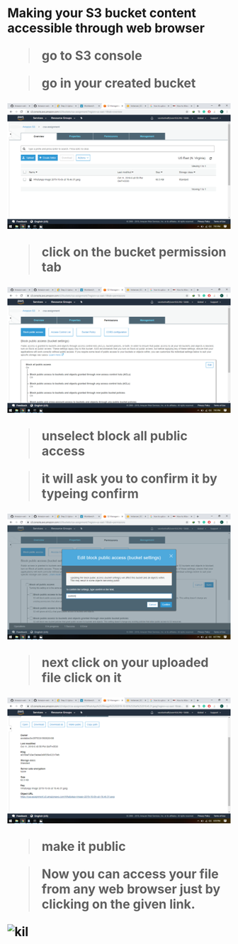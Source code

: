 <h1>Making your S3 bucket content accessible through web browser

>go to S3 console

>go in your created bucket

![kil](https://github.com/kilzol/Amazon-web-services/blob/master/images/access-through-web-browser/Screenshot%20(96).png)

> click on the bucket permission tab

![kil](https://github.com/kilzol/Amazon-web-services/blob/master/images/access-through-web-browser/Screenshot%20(97).png)


>unselect block all public access 



>it will ask you to confirm it by typeing confirm

![kil](https://github.com/kilzol/Amazon-web-services/blob/master/images/access-through-web-browser/Screenshot%20(93).png)


>next click on your uploaded file click on it

![kil](https://github.com/kilzol/Amazon-web-services/blob/master/images/access-through-web-browser/Screenshot%20(94).png)

> make it public



>Now you can access your file from any web browser just by clicking on the given link.

![kil](https://github.com/kilzol/Amazon-web-services/blob/master/images/access-through-web-browser/Screenshot%20(95).png)

